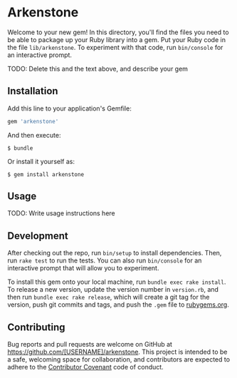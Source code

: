 # Arkenstone

Welcome to your new gem! In this directory, you'll find the files you need to be able to package up your Ruby library into a gem. Put your Ruby code in the file `lib/arkenstone`. To experiment with that code, run `bin/console` for an interactive prompt.

TODO: Delete this and the text above, and describe your gem

## Installation

Add this line to your application's Gemfile:

```ruby
gem 'arkenstone'
```

And then execute:

    $ bundle

Or install it yourself as:

    $ gem install arkenstone

## Usage

TODO: Write usage instructions here

## Development

After checking out the repo, run `bin/setup` to install dependencies. Then, run `rake test` to run the tests. You can also run `bin/console` for an interactive prompt that will allow you to experiment.

To install this gem onto your local machine, run `bundle exec rake install`. To release a new version, update the version number in `version.rb`, and then run `bundle exec rake release`, which will create a git tag for the version, push git commits and tags, and push the `.gem` file to [rubygems.org](https://rubygems.org).

## Contributing

Bug reports and pull requests are welcome on GitHub at https://github.com/[USERNAME]/arkenstone. This project is intended to be a safe, welcoming space for collaboration, and contributors are expected to adhere to the [Contributor Covenant](contributor-covenant.org) code of conduct.

